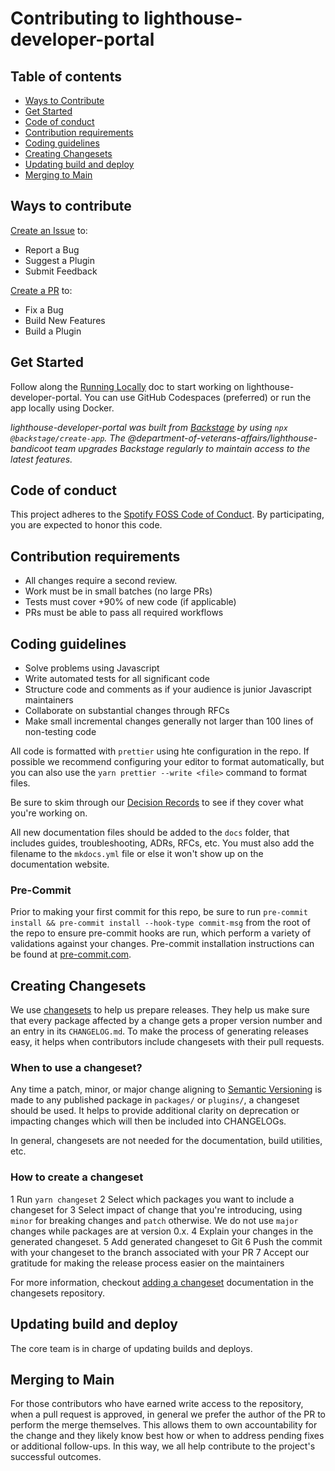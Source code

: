 # Contributing to lighthouse-developer-portal

## Table of contents

- [Ways to Contribute](#ways-to-contribute)
- [Get Started](#get-started)
- [Code of conduct](#code-of-conduct)
- [Contribution requirements](#contribution-requirements)
- [Coding guidelines](#coding-guidelines)
- [Creating Changesets](#creating-changesets)
- [Updating build and deploy](#updating-build-and-deploy)
- [Merging to Main](#merging-to-main)

## Ways to contribute

[Create an Issue](https://github.com/department-of-veterans-affairs/lighthouse-developer-portal/issues) to:

- Report a Bug
- Suggest a Plugin
- Submit Feedback

[Create a PR](https://github.com/department-of-veterans-affairs/lighthouse-developer-portal/pulls) to:

- Fix a Bug
- Build New Features
- Build a Plugin

## Get Started

Follow along the [Running Locally](running-locally.md) doc to start working on lighthouse-developer-portal. You can use GitHub Codespaces (preferred) or run the app locally using Docker.

_lighthouse-developer-portal was built from [Backstage](https://backstage.io/docs/overview/what-is-backstage) by using `npx @backstage/create-app`. The @department-of-veterans-affairs/lighthouse-bandicoot team upgrades Backstage regularly to maintain access to the latest features._

## Code of conduct

This project adheres to the [Spotify FOSS Code of Conduct](https://github.com/department-of-veterans-affairs/lighthouse-developer-portal/blob/main/CODE_OF_CONDUCT.md). By participating, you are expected to honor this code.

## Contribution requirements

- All changes require a second review.
- Work must be in small batches (no large PRs)
- Tests must cover +90% of new code (if applicable)
- PRs must be able to pass all required workflows

## Coding guidelines

- Solve problems using Javascript
- Write automated tests for all significant code
- Structure code and comments as if your audience is junior Javascript maintainers
- Collaborate on substantial changes through RFCs
- Make small incremental changes generally not larger than 100 lines of non-testing code

All code is formatted with `prettier` using hte configuration in the repo. If possible we recommend configuring your editor to format automatically, but you can also use the `yarn prettier --write <file>` command to format files.

Be sure to skim through our [Decision Records](index.md) to see if they cover what you're working on.

All new documentation files should be added to the `docs` folder, that includes guides, troubleshooting, ADRs, RFCs, etc. You must also add the filename to the `mkdocs.yml` file or else it won't show up on the documentation website.

### Pre-Commit

Prior to making your first commit for this repo, be sure to run `pre-commit install && pre-commit install --hook-type commit-msg` from the root of the repo to ensure pre-commit hooks are run, which perform a variety of validations against your changes. Pre-commit installation instructions can be found at [pre-commit.com](https://pre-commit.com/index.html#install).

## Creating Changesets

We use [changesets](https://github.com/atlassian/changesets) to help us prepare releases. They help us make sure that every package affected by a change gets a proper version number and an entry in its `CHANGELOG.md`. To make the process of generating releases easy, it helps when contributors include changesets with their pull requests.

### When to use a changeset?

Any time a patch, minor, or major change aligning to [Semantic Versioning](https://semver.org/) is made to any published package in `packages/` or `plugins/`, a changeset should be used. It helps to provide additional clarity on deprecation or impacting changes which will then be included into CHANGELOGs.

In general, changesets are not needed for the documentation, build utilities, etc.

### How to create a changeset

1 Run `yarn changeset`
2 Select which packages you want to include a changeset for
3 Select impact of change that you're introducing, using `minor` for breaking changes and `patch` otherwise. We do not use `major` changes while packages are at version 0.x.
4 Explain your changes in the generated changeset.
5 Add generated changeset to Git
6 Push the commit with your changeset to the branch associated with your PR
7 Accept our gratitude for making the release process easier on the maintainers

For more information, checkout [adding a changeset](https://github.com/atlassian/changesets/blob/main/docs/adding-a-changeset.md) documentation in the changesets repository.

## Updating build and deploy

The core team is in charge of updating builds and deploys.

## Merging to Main

For those contributors who have earned write access to the repository, when a pull request is approved, in general we prefer the author of the PR to perform the merge themselves. This allows them to own accountability for the change and they likely know best how or when to address pending fixes or additional follow-ups. In this way, we all help contribute to the project's successful outcomes.
